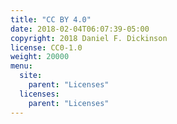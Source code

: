 ```yaml
---
title: "CC BY 4.0"
date: 2018-02-04T06:07:39-05:00
copyright: 2018 Daniel F. Dickinson
license: CC0-1.0
weight: 20000
menu:
  site:
    parent: "Licenses"
  licenses:
    parent: "Licenses"
---
```

